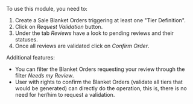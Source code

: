 To use this module, you need to:

1.  Create a Sale Blanket Orders triggering at least one "Tier Definition".
2.  Click on *Request Validation* button.
3.  Under the tab *Reviews* have a look to pending reviews and their
    statuses.
4.  Once all reviews are validated click on *Confirm Order*.

Additional features:

- You can filter the Blanket Orders requesting your review through the filter
  *Needs my Review*.
- User with rights to confirm the Blanket Orders (validate all tiers that would be
  generated) can directly do the operation, this is, there is no need
  for her/him to request a validation.
